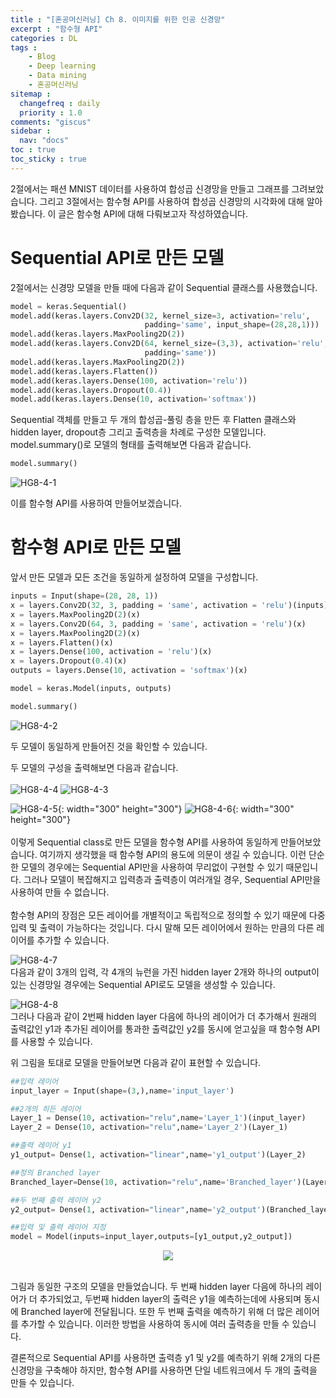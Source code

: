 ```yaml
---
title : "[혼공머신러닝] Ch 8. 이미지를 위한 인공 신경망"
excerpt : "함수형 API"
categories : DL
tags :
    - Blog
    - Deep learning
    - Data mining
    - 혼공머신러닝
sitemap :
  changefreq : daily
  priority : 1.0
comments: "giscus"
sidebar : 
  nav: "docs"
toc : true
toc_sticky : true
---
```


2절에서는 패션 MNIST 데이터를 사용하여 합성곱 신경망을 만들고 그래프를 그려보았습니다. 그리고 3절에서는 함수형 API를 사용하여 합성곱 신경망의 시각화에 대해 알아봤습니다. 이 글은 함수형 API에 대해 다뤄보고자 작성하였습니다.  

# Sequential API로 만든 모델

2절에서는 신경망 모델을 만들 때에 다음과 같이 Sequential 클래스를 사용했습니다. 

```python
model = keras.Sequential()
model.add(keras.layers.Conv2D(32, kernel_size=3, activation='relu', 
                              padding='same', input_shape=(28,28,1)))
model.add(keras.layers.MaxPooling2D(2))
model.add(keras.layers.Conv2D(64, kernel_size=(3,3), activation='relu', 
                              padding='same'))
model.add(keras.layers.MaxPooling2D(2))
model.add(keras.layers.Flatten())
model.add(keras.layers.Dense(100, activation='relu'))
model.add(keras.layers.Dropout(0.4))
model.add(keras.layers.Dense(10, activation='softmax'))
```

Sequential 객체를 만들고 두 개의 합성곱-풀링 층을 만든 후 Flatten 클래스와 hidden layer, dropout층 그리고 출력층을 차례로 구성한 모델입니다.  
model.summary()로 모델의 형태를 출력해보면 다음과 같습니다. 

```python
model.summary()
```
![HG8-4-1](https://github.com/yhp2205/yhp2205.github.io/blob/main/assets/images/HG8/HG8-4-1.png?raw=true)  

이를 함수형 API를 사용하여 만들어보겠습니다.

# 함수형 API로 만든 모델
앞서 만든 모델과 모든 조건을 동일하게 설정하여 모델을 구성합니다.

```python
inputs = Input(shape=(28, 28, 1))
x = layers.Conv2D(32, 3, padding = 'same', activation = 'relu')(inputs)
x = layers.MaxPooling2D(2)(x)
x = layers.Conv2D(64, 3, padding = 'same', activation = 'relu')(x)
x = layers.MaxPooling2D(2)(x)
x = layers.Flatten()(x)
x = layers.Dense(100, activation = 'relu')(x)
x = layers.Dropout(0.4)(x)
outputs = layers.Dense(10, activation = 'softmax')(x)

model = keras.Model(inputs, outputs)
```

```python
model.summary()
```
![HG8-4-2](https://github.com/yhp2205/yhp2205.github.io/blob/main/assets/images/HG8/HG8-4-2.png?raw=true)  

두 모델이 동일하게 만들어진 것을 확인할 수 있습니다.  

두 모델의 구성을 출력해보면 다음과 같습니다.  
<br/>
![HG8-4-4](https://github.com/yhp2205/yhp2205.github.io/blob/main/assets/images/HG8/HG8-4-4.png?raw=true)
![HG8-4-3](https://github.com/yhp2205/yhp2205.github.io/blob/main/assets/images/HG8/HG8-4-3.png?raw=true)  

![HG8-4-5](https://github.com/yhp2205/yhp2205.github.io/blob/main/assets/images/HG8/HG8-4-5.png?raw=true){: width="300" height="300"}
![HG8-4-6](https://github.com/yhp2205/yhp2205.github.io/blob/main/assets/images/HG8/HG8-4-6.png?raw=true){: width="300" height="300"}  
<br/>
이렇게 Sequential class로 만든 모델을 함수형 API를 사용하여 동일하게 만들어보았습니다. 여기까지 생각했을 때 함수형 API의 용도에 의문이 생길 수 있습니다. 이런 단순한 모델의 경우에는 Sequential API만을 사용하여 무리없이 구현할 수 있기 때문입니다. 그러나 모델이 복잡해지고 입력층과 출력층이 여러개일 경우, Sequential API만을 사용하여 만들 수 없습니다.  
<br/>
함수형 API의 장점은 모든 레이어를 개별적이고 독립적으로 정의할 수 있기 때문에 다중 입력 및 출력이 가능하다는 것입니다. 다시 말해 모든 레이어에서 원하는 만큼의 다른 레이어를 추가할 수 있습니다. 

![HG8-4-7](https://editor.analyticsvidhya.com/uploads/48655toy%20network.png)  
다음과 같이 3개의 입력, 각 4개의 뉴런을 가진 hidden layer 2개와 하나의 output이 있는 신경망일 경우에는 Sequential API로도 모델을 생성할 수 있습니다.  


![HG8-4-8](https://editor.analyticsvidhya.com/uploads/41982branched%20network.png)  
그러나 다음과 같이 2번째 hidden layer 다음에 하나의 레이어가 더 추가해서 원래의 출력값인 y1과 추가된 레이어를 통과한 출력값인 y2를 동시에 얻고싶을 때 함수형 API를 사용할 수 있습니다.   

위 그림을 토대로 모델을 만들어보면 다음과 같이 표현할 수 있습니다. 

```python
##입력 레이어
input_layer = Input(shape=(3,),name='input_layer') 

##2개의 히든 레이어
Layer_1 = Dense(10, activation="relu",name='Layer_1')(input_layer) 
Layer_2 = Dense(10, activation="relu",name='Layer_2')(Layer_1) 

##출력 레이어 y1
y1_output= Dense(1, activation="linear",name='y1_output')(Layer_2) 

##정의 Branched layer 
Branched_layer=Dense(10, activation="relu",name='Branched_layer')(Layer_2) 

##두 번째 출력 레이어 y2
y2_output= Dense(1, activation="linear",name='y2_output')(Branched_layer) 

##입력 및 출력 레이어 지정
model = Model(inputs=input_layer,outputs=[y1_output,y2_output])
```
<p align="center">
<img src="https://github.com/yhp2205/yhp2205.github.io/blob/main/assets/images/HG8/HG8-4-9.png?raw=true"> 
</p>  
<br/>
그림과 동일한 구조의 모델을 만들었습니다. 두 번째 hidden layer 다음에 하나의 레이어가 더 추가되었고, 두번째 hidden layer의 출력은 y1을 예측하는데에 사용되며 동시에 Branched layer에 전달됩니다. 또한 두 번째 출력을 예측하기 위해 더 많은 레이어를 추가할 수 있습니다. 이러한 방법을 사용하여 동시에 여러 출력층을 만들 수 있습니다.  

결론적으로 Sequential API를 사용하면 출력층 y1 및 y2를 예측하기 위해 2개의 다른 신경망을 구축해야 하지만, 함수형 API를 사용하면 단일 네트워크에서 두 개의 출력을 만들 수 있습니다.